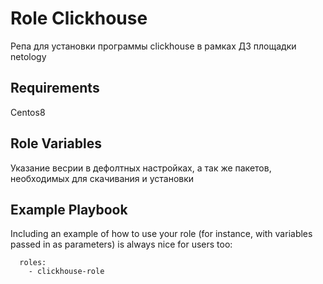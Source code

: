 Role Clickhouse
=========

Репа для установки программы clickhouse в рамках ДЗ площадки netology

Requirements
------------

Centos8

Role Variables
--------------

Указание весрии в дефолтных настройках, а так же пакетов, необходимых для скачивания и установки

Example Playbook
----------------

Including an example of how to use your role (for instance, with variables passed in as parameters) is always nice for users too:

```
  roles:
    - clickhouse-role
```
